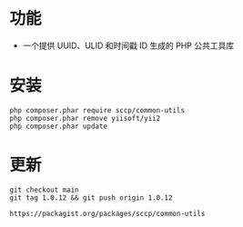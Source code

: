 # 功能

* 一个提供 UUID、ULID 和时间戳 ID 生成的 PHP 公共工具库

# 安装

```shell
php composer.phar require sccp/common-utils
php composer.phar remove yiisoft/yii2
php composer.phar update
```

# 更新

```shell
git checkout main
git tag 1.0.12 && git push origin 1.0.12

https://packagist.org/packages/sccp/common-utils


```
